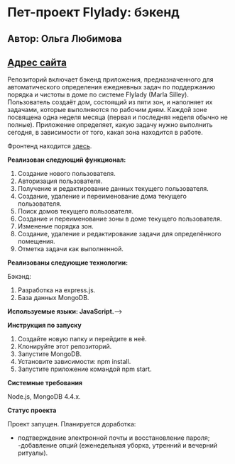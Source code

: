 # **Пет-проект Flylady: бэкенд**

## Автор: Ольга Любимова

## [Адрес сайта](https://aelia.website/)

Репозиторий включает бэкенд приложения, предназначенного для автоматического определения ежедневных задач по поддержанию порядка и чистоты в доме по системе Flylady (Marla Silley). Пользователь создаёт дом, состоящий из пяти зон, и наполняет их задачами, которые выполняются по рабочим дням. Каждой зоне посвящена одна неделя месяца (первая и последняя неделя обычно не полные). Приложение определяет, какую задачу нужно выполнить сегодня, в зависимости от того, какая зона находится в работе.

Фронтенд находится [здесь](https://github.com/Aelia5/flylady-frontend).

**Реализован следующий функционал:**

1. Создание нового пользователя.
2. Авторизация пользователя.
3. Получение и редактирование данных текущего пользователя.
4. Создание, удаление и переименование дома текущего пользователя.
5. Поиск домов текущего пользователя.
6. Создание и переименование зоны в доме текущего пользователя.
7. Изменение порядка зон.
8. Создание, удаление и редактирование задачи для определённого помещения.
9. Отметка задачи как выполненной.

**Реализованы следующие технологии:**

Бэкэнд:
1. Разработка на express.js.
2. База данных MongoDB.

**Используемые языки: JavaScript.**-->

**Инструкция по запуску**

1. Создайте новую папку и перейдите в неё.
2. Клонируйте этот репозиторий.
3. Запустите MongoDB.
4. Установите зависимости: npm install.
5. Запустите приложение командой npm start.

**Системные требования**

Node.js, MongoDB 4.4.x.

**Статус проекта**

Проект запущен. Планируется доработка:

- подтверждение электронной почты и восстановление пароля;
 -добавление опций (еженедельная уборка, утренний и вечерний ритуалы).
